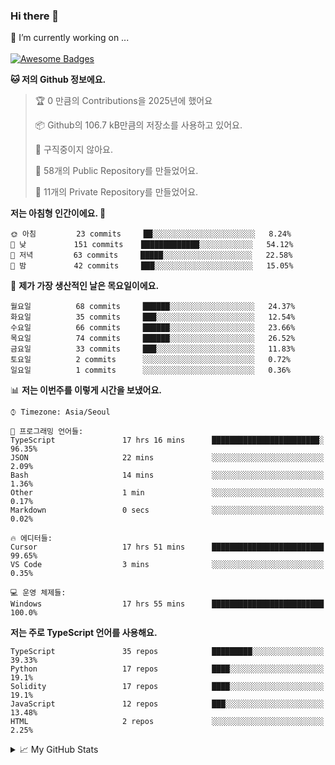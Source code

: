 ### Hi there 👋 
🔭 I’m currently working on ... </br></br>
[![Awesome Badges](https://img.shields.io/badge/Introduce-EN-green.svg)](https://github.com/tlatkdgus1/tlatkdgus1/blob/main/README.md.en)

<!--START_SECTION:waka-->
**🐱 저의 Github 정보에요.** 

> 🏆 0 만큼의 Contributions을 2025년에 했어요
 > 
> 📦 Github의 106.7 kB만큼의 저장소를 사용하고 있어요. 
 > 
> 🚫 구직중이지 않아요.
 > 
> 📜 58개의 Public Repository를 만들었어요. 
 > 
> 🔑 11개의 Private Repository를 만들었어요.  

**저는 아침형 인간이에요. 🐤** 

```text
🌞 아침         23 commits     ██░░░░░░░░░░░░░░░░░░░░░░░   8.24% 
🌆 낮　         151 commits    █████████████░░░░░░░░░░░░   54.12% 
🌃 저녁         63 commits     █████░░░░░░░░░░░░░░░░░░░░   22.58% 
🌙 밤　         42 commits     ███░░░░░░░░░░░░░░░░░░░░░░   15.05%

```
📅 **제가 가장 생산적인 날은 목요일이에요.** 

```text
월요일          68 commits     ██████░░░░░░░░░░░░░░░░░░░   24.37% 
화요일          35 commits     ███░░░░░░░░░░░░░░░░░░░░░░   12.54% 
수요일          66 commits     ██████░░░░░░░░░░░░░░░░░░░   23.66% 
목요일          74 commits     ██████░░░░░░░░░░░░░░░░░░░   26.52% 
금요일          33 commits     ███░░░░░░░░░░░░░░░░░░░░░░   11.83% 
토요일          2 commits      ░░░░░░░░░░░░░░░░░░░░░░░░░   0.72% 
일요일          1 commits      ░░░░░░░░░░░░░░░░░░░░░░░░░   0.36%

```


📊 **저는 이번주를 이렇게 시간을 보냈어요.** 

```text
⌚︎ Timezone: Asia/Seoul

💬 프로그래밍 언어들: 
TypeScript               17 hrs 16 mins      ████████████████████████░   96.35% 
JSON                     22 mins             ░░░░░░░░░░░░░░░░░░░░░░░░░   2.09% 
Bash                     14 mins             ░░░░░░░░░░░░░░░░░░░░░░░░░   1.36% 
Other                    1 min               ░░░░░░░░░░░░░░░░░░░░░░░░░   0.17% 
Markdown                 0 secs              ░░░░░░░░░░░░░░░░░░░░░░░░░   0.02%

🔥 에디터들: 
Cursor                   17 hrs 51 mins      █████████████████████████   99.65% 
VS Code                  3 mins              ░░░░░░░░░░░░░░░░░░░░░░░░░   0.35%

💻 운영 체제들: 
Windows                  17 hrs 55 mins      █████████████████████████   100.0%

```

**저는 주로 TypeScript 언어를 사용해요.** 

```text
TypeScript               35 repos            █████████░░░░░░░░░░░░░░░░   39.33% 
Python                   17 repos            ████░░░░░░░░░░░░░░░░░░░░░   19.1% 
Solidity                 17 repos            ████░░░░░░░░░░░░░░░░░░░░░   19.1% 
JavaScript               12 repos            ███░░░░░░░░░░░░░░░░░░░░░░   13.48% 
HTML                     2 repos             ░░░░░░░░░░░░░░░░░░░░░░░░░   2.25%

```



<!--END_SECTION:waka-->

<details>
<summary>📈 My GitHub Stats</summary>
<p align="center"> <img src="https://github-readme-stats.vercel.app/api?username=tlatkdgus1&show_icons=true" alt="tlatkdgus1" />
</details>
